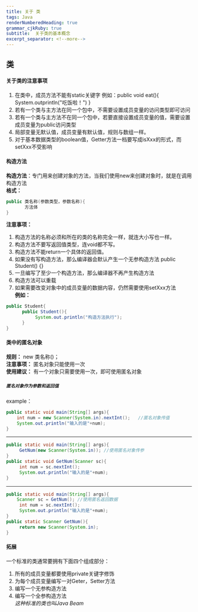```yaml
---
title: 关于 类
tags: Java
renderNumberedHeading: true
grammar_cjkRuby: true
subtitle:  关于类的基本概念
excerpt_separator: <!--more-->
---
```


<!--more-->

## 类    

#### 关于类的注意事项  
1. 在类中，成员方法不能有static关键字
   例如：public void eat(){  System.outprintln("吃饭啦！")   }
2. 若有一个类与主方法在同一个包中，不需要设置成员变量的访问类型即可访问 
3. 若有一个类与主方法不在同一个包中，若要直接设置成员变量的值，需要设置成员变量为public访问类型
4. 局部变量无默认值，成员变量有默认值，规则与数组一样。
5. 对于基本数据类型的boolean值，Getter方法一档要写成isXxx的形式，而setXxx不受影响     

#### 构造方法      
**构造方法**：专门用来创建对象的方法，当我们使用new来创建对象时，就是在调用构造方法        
**格式：**    
``` java
public 类名称(参数类型，参数名称){
	   方法体
}
```
**注意事项：**    
1. 构造方法的名称必须和所在的类的名称完全一样，就连大小写也一样。
2. 构造方法不要写返回值类型，连void都不写。
3. 构造方法不能return一个具体的返回值。
4. 如果没有写构造方法，那么编译器会默认产生一个无参构造方法
   public Student() {}
5. 一旦编写了至少一个构造方法，那么编译器不再产生构造方法
6. 构造方法可以重载
7. 如果需要改变对象中的成员变量的数据内容，仍然需要使用setXxx方法              
**例如：**     
``` java
public Student{
	  public Student(){
		   System.out.println("构造方法执行");
	  }
}
```

#### 类中的匿名对象
**规则：** new 类名称()；     
**注意事项：** 匿名对象只能使用一次       
**使用建议：** 有一个对象只需要使用一次，即可使用匿名对象      

##### `匿名对象作为参数和返回值`   
example： 
```java
public static void main(String[] args){
	int num = new Scanner(System.in).nextInt();   //匿名对象传值
	System.out.println("输入的是"+num);
}
```

------
```java
public static void main(String[] args){
	 GetNum(new Scanner(System.in)); //使用匿名对象传参
}
public static void GetNum(Scanner sc){
	 int num = sc.nextInt();
	 System.out.println("输入的是"+num);
}
```
------
```java
public static void main(String[] args){
	Scanner sc = GetNum(); //使用匿名返回数据
	 int num = sc.nextInt();
	 System.out.println("输入的是"+num);
}
public static Scanner GetNum(){
	 return new Scanner(System.in);
}
```
#### 拓展        
一个标准的类通常要拥有下面四个组成部分：
1. 所有的成员变量都要使用private关键字修饰
2. 为每个成员变量编写一对Geter，Setter方法
3. 编写一个无参构造方法
4. 编写一个全参构造方法      
*这种标准的类也叫Java Beam*